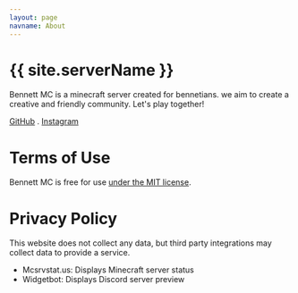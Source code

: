```yaml
---
layout: page
navname: About
---
```


# {{ site.serverName }}

Bennett MC is a minecraft server created for bennetians. we aim to create a creative and friendly community. Let's play together!

[GitHub](https://github.com/amaan211) . 
[Instagram](https://www.instagram.com/not_not_amaan/)


# Terms of Use

Bennett MC is free for use [under the MIT license](https://github.com/amaan211/bennettmc).


# Privacy Policy

This website does not collect any data, but third party integrations may collect data to provide a service.

- Mcsrvstat.us: Displays Minecraft server status
- Widgetbot: Displays Discord server preview
